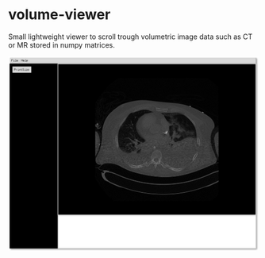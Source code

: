 # volume-viewer
Small lightweight viewer to scroll trough volumetric image data such as CT or MR stored in numpy matrices.

![volumeViewer](https://github.com/JoHof/volume-viewer/blob/master/readmeImgs/volumeViewer.png)



